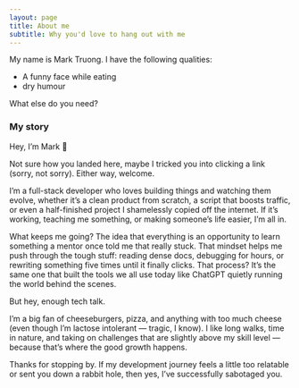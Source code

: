 ```yaml
---
layout: page
title: About me
subtitle: Why you'd love to hang out with me
---
```


My name is Mark Truong. I have the following qualities:

- A funny face while eating
- dry humour

What else do you need?

### My story

Hey, I’m Mark 👋

Not sure how you landed here, maybe I tricked you into clicking a link (sorry, not sorry). Either way, welcome.

I’m a full-stack developer who loves building things and watching them evolve, whether it’s a clean product from scratch, a script that boosts traffic, or even a half-finished project I shamelessly copied off the internet. If it’s working, teaching me something, or making someone’s life easier, I’m all in.

What keeps me going? The idea that everything is an opportunity to learn something a mentor once told me that really stuck. That mindset helps me push through the tough stuff: reading dense docs, debugging for hours, or rewriting something five times until it finally clicks. That process? It’s the same one that built the tools we all use today like ChatGPT quietly running the world behind the scenes.

But hey, enough tech talk.

I’m a big fan of cheeseburgers, pizza, and anything with too much cheese (even though I’m lactose intolerant — tragic, I know). I like long walks, time in nature, and taking on challenges that are slightly above my skill level — because that’s where the good growth happens.

Thanks for stopping by. If my development journey feels a little too relatable or sent you down a rabbit hole, then yes, I’ve successfully sabotaged you.
